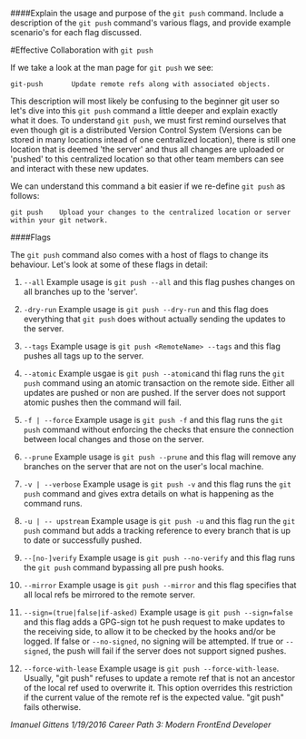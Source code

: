 ####Explain the usage and purpose of the `git push` command. Include a description of the `git push` command's various flags, and provide example scenario's for each flag discussed.


#Effective Collaboration with `git push`


If we take a look at the man page for `git push` we see:


	git-push       Update remote refs along with associated objects. 

This description will most likely be confusing to the beginner git user so let's dive into this `git push` command a little deeper and explain exactly what it does. To understand `git push`, we must first remind ourselves that even though git is a distributed Version Control System (Versions can be stored in many locations     intead of one centralized location), there is still one location that is deemed 'the server' and thus all changes are uploaded or 'pushed' to this centralized location so that other team members can see and interact with these new updates. 

We can understand this command a bit easier if we re-define `git push` as follows:

	git push	Upload your changes to the centralized location or server within your git network.  


####Flags

The `git push` command also comes with a host of flags to change its behaviour. Let's look at some of these flags in detail:

1. `--all`
Example usage is `git push --all` and this flag pushes changes on all branches up to the 'server'. 

2. `-dry-run`
Example usage is `git push --dry-run` and this flag does everything that `git push` does without actually sending the updates to the server.

3. `--tags`
Example usage is `git push <RemoteName> --tags` and this flag pushes all tags up to the server. 

4. `--atomic`
Example usgae is `git push --atomic`and thi flag runs the `git push` command using an atomic transaction on the remote side. Either all updates are pushed or non are pushed. If the server does not support atomic pushes then the command will fail. 

5. `-f | --force`
Example usage is `git push -f` and this flag runs the `git push` command without enforcing the checks that ensure the connection between local changes and those on the server. 

6. `--prune`
Example usage is `git push --prune` and this flag will remove any branches on the server that are not on the user's local machine. 

7. `-v | --verbose`
Example usage is `git push -v` and this flag runs the `git push` command and gives extra details on what is happening as the command runs. 

8. `-u | -- upstream`
Example usage is `git push -u` and this flag run the `git push` command but adds a tracking reference to every branch that is up to date or successfully pushed. 

9. `--[no-]verify` 
Example usage is `git push --no-verify` and this flag runs the `git push` command bypassing all pre push hooks. 

10. `--mirror`
Example usage is `git push --mirror` and this flag specifies that all local refs be mirrored to the remote server. 

11. `--sign=(true|false|if-asked)`
Example usage is `git push --sign=false` and this flag adds a GPG-sign tot he push request to make updates to the receiving side, to allow it to be checked by the hooks and/or be logged. If false or `--no-signed`, no signing will be attempted. If true or `--signed`, the push will fail if the server does not support signed pushes.

12. `--force-with-lease` 
Example usage is `git push --force-with-lease`. Usually, "git push" refuses to update a remote ref that is not an ancestor of the local ref used to overwrite it. This option overrides this restriction if the current value of the remote ref is the expected value. "git push" fails otherwise. 


*Imanuel Gittens 1/19/2016 Career Path 3: Modern FrontEnd Developer*

